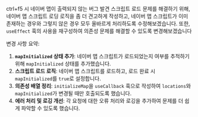 ctrl+f5 시 네이버 맵이 출력되지 않는 버그 발견
스크립트 로드 문제를 해결하기 위해, 네이버 맵 스크립트 로딩 로직을 좀 더 견고하게 작성하고, 네이버 맵 스크립트가 이미 존재하는 경우와 그렇지 않은 경우 모두 올바르게 처리하도록 수정해보겠습니다. 또한, `useEffect` 훅의 사용을 재구성하여 의존성 문제를 해결할 수 있도록 변경해보겠습니다

변경 사항 요약:

1. **`mapInitialized` 상태 추가**: 네이버 맵 스크립트가 로드되었는지 여부를 추적하기 위해 `mapInitialized` 상태를 추가했습니다.
2. **스크립트 로드 로직**: 네이버 맵 스크립트를 로드하고, 로드 완료 시 `mapInitialized`를 `true`로 설정합니다.
3. **의존성 배열 정리**: `initializeMap`을 `useCallback` 훅으로 작성하여 `locations`와 `mapInitialized`가 변경될 때만 호출되도록 했습니다.
4. **에러 처리 및 로깅 개선**: 각 요청에 대한 오류 처리와 로깅을 추가하여 문제를 더 쉽게 파악할 수 있도록 했습니다.